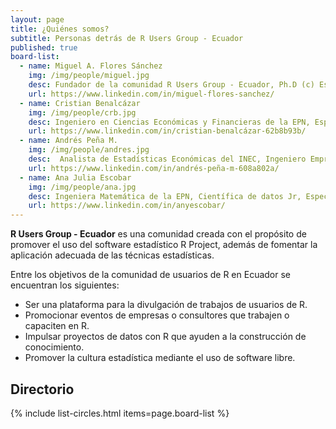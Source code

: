 ```yaml
---
layout: page
title: ¿Quiénes somos?
subtitle: Personas detrás de R Users Group - Ecuador
published: true
board-list:
  - name: Miguel A. Flores Sánchez
    img: /img/people/miguel.jpg
    desc: Fundador de la comunidad R Users Group - Ecuador, Ph.D (c) Estadística e Investigación de Operaciones, Docente e Investigador del Departamento de Matemática de la EPN, Capacitador de la Sociedad Ecuatoriana de Estadística en R.
    url: https://www.linkedin.com/in/miguel-flores-sanchez/
  - name: Cristian Benalcázar
    img: /img/people/crb.jpg
    desc: Ingeniero en Ciencias Económicas y Financieras de la EPN, Especialista en Ciencia de datos de la Universidad Johns Hopkins, Experto en automatización de modelos estadísticos y econométricos, Experto en el desarrollo de aplicaciones de consulta, captura, control y visualización utilizando R, Rstudio server, Shiny server.    
    url: https://www.linkedin.com/in/cristian-benalcázar-62b8b93b/
  - name: Andrés Peña M.
    img: /img/people/andres.jpg
    desc:  Analista de Estadísticas Económicas del INEC, Ingeniero Empresarial de la EPN, Especialista en estadística económica-social, parte del Grupo de Expertos Gubernamentales en Estadísticas Manufactureras de la CAN, Capacitador de la Sociedad Ecuatoriana de Estadística en R, SPSS y Stata.
    url: https://www.linkedin.com/in/andrés-peña-m-608a802a/
  - name: Ana Julia Escobar
    img: /img/people/ana.jpg
    desc: Ingeniera Matemática de la EPN, Científica de datos Jr, Especialista en Investigación de Operaciones.
    url: https://www.linkedin.com/in/anyescobar/
---
```


<b>R Users Group - Ecuador</b> es una comunidad creada con el propósito de promover el uso del software estadístico R Project, además de fomentar la aplicación adecuada de las técnicas estadísticas.

Entre los objetivos de la comunidad de usuarios de R en Ecuador se encuentran los siguientes:

* Ser una plataforma para la divulgación de trabajos de usuarios de R.
* Promocionar eventos de empresas o consultores que trabajen o capaciten en R.
* Impulsar proyectos de datos con R que ayuden a la construcción de conocimiento.
* Promover la cultura estadística mediante el uso de software libre.

## Directorio

{% include list-circles.html items=page.board-list %}
